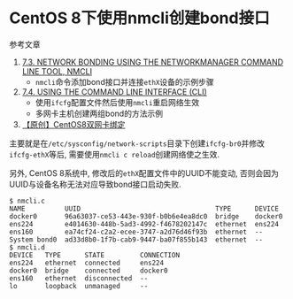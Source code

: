 # CentOS 8下使用nmcli创建bond接口

参考文章

1. [7.3. NETWORK BONDING USING THE NETWORKMANAGER COMMAND LINE TOOL, NMCLI](https://access.redhat.com/documentation/en-us/red_hat_enterprise_linux/7/html/networking_guide/sec-network_bonding_using_the_networkmanager_command_line_tool_nmcli)
    - `nmcli`命令添加bond接口并连接`ethX`设备的示例步骤
2. [7.4. USING THE COMMAND LINE INTERFACE (CLI)](https://access.redhat.com/documentation/en-us/red_hat_enterprise_linux/7/html/networking_guide/sec-network_bonding_using_the_command_line_interface#sec-Creating_Multiple_Bonds)
    - 使用`ifcfg`配置文件然后使用`nmcli`重启网络生效
    - 多网卡主机创建两组bond的方法示例
3. [【原创】CentOS8双网卡绑定](https://www.bbsmax.com/A/l1dypWO65e/)


主要就是在`/etc/sysconfig/network-scripts`目录下创建`ifcfg-br0`并修改`ifcfg-ethX`等后, 需要使用`nmcli c reload`创建网络使之生效.

另外, CentOS 8系统中, 修改后的`ethX`配置文件中的UUID不能变动, 否则会因为UUID与设备名称无法对应导致bond接口启动失败.

```console
$ nmcli.c
NAME          UUID                                  TYPE      DEVICE
docker0       96a63037-ce53-443e-930f-b0b6e4ea8dc0  bridge    docker0
ens224        e4014630-448b-5ad3-4992-f4678202147c  ethernet  ens224
ens160        ea74cf24-c2a2-ecee-3747-a2d76d46f93b  ethernet  --
System bond0  ad33d8b0-1f7b-cab9-9447-ba07f855b143  ethernet  --
$ nmcli.d
DEVICE   TYPE      STATE         CONNECTION
ens224   ethernet  connected     ens224
docker0  bridge    connected     docker0
ens160   ethernet  disconnected  --
lo       loopback  unmanaged     --
```
